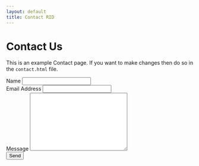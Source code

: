 ```yaml
---
layout: default
title: Contact RID
---
```


<div id="contact">
  <h1 class="pageTitle">Contact Us</h1>
  <div class="contactContent">
    <p class="intro">This is an example Contact page. If you want to make changes then do so in the <code>contact.html</code> file.</p>
  </div>
<form action="https://formspree.io/into.deceive@gmail.com" method="POST">
   <label for="name">Name</label>   
   <input type="text" name="name" id="name" class="full-width"><br>
    <label for="email">Email Address</label>
    <input type="email" name="_replyto" id="email" class="full-width"><br> 
    <label for="message">Message</label>
    <textarea name="message" id="message" cols="30" rows="10" class="full-width"></textarea><br>
    <input type="submit" value="Send" class="button">
</form> 
</div>
